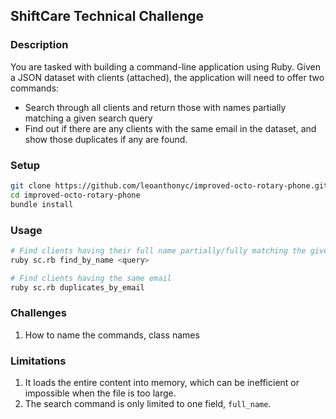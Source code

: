 ## ShiftCare Technical Challenge

### Description
You are tasked with building a command-line application using Ruby. Given a JSON dataset with clients (attached), the application will need to offer two commands:
* Search through all clients and return those with names partially matching a given search query
* Find out if there are any clients with the same email in the dataset, and show those duplicates if any are found.


### Setup
```bash
git clone https://github.com/leoanthonyc/improved-octo-rotary-phone.git
cd improved-octo-rotary-phone
bundle install
```

### Usage
```bash
# Find clients having their full name partially/fully matching the given query
ruby sc.rb find_by_name <query>

# Find clients having the same email
ruby sc.rb duplicates_by_email
```

### Challenges
1. How to name the commands, class names

### Limitations
1. It loads the entire content into memory, which can be inefficient or impossible when the file is too large.
2. The search command is only limited to one field, `full_name`.
